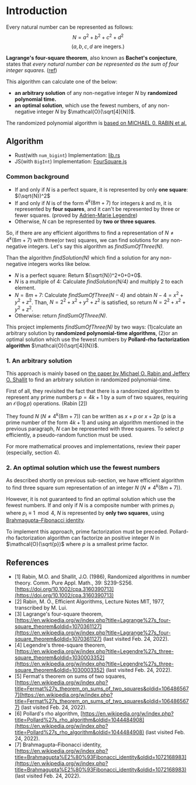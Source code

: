 # Introduction

Every natural number can be represented as follows:
$$
N = a^2+b^2+c^2+d^2
$$
$$
\text{($a, b, c, d$ are inegers.)}
$$

**Lagrange's four-square theorem**, also known as **Bachet's conjecture**, states that *every natural number can be represented as the sum of four integer squares.* ([ref](https://en.wikipedia.org/wiki/Lagrange%27s_four-square_theorem))

This algorithm can calculate one of the below:
* **an arbitrary solution** of any non-negative integer $N$ by **randomized polynomial time.**
* **an optimal solution**, which use the fewest numbers, of any non-negative integer $N$ by $\mathcal{O}(\sqrt[4]{N})$.

The randomized polynomial algorithm is [based on MICHAEL 0. RABIN et al.](https://onlinelibrary.wiley.com/doi/10.1002/cpa.3160390713)

## Algorithm

* Rust(with `num_bigint`) Implementation: [lib.rs](https://github.com/powergee/four-square-sum-wasm/blob/master/src/lib.rs)
* JS(with `BigInt`) Implementation: [FourSquare.js](https://github.com/powergee/four-square-sum/blob/main/src/algorithms/js/FourSquare.js)

### Common background

* If and only if $N$ is a perfect square, it is represented by only **one square**: $(\sqrt{N})^2$
* If and only if $N$ is of the form $4^k (8m+7)$ for integers $k$ and $m$, it is represented by **four squares**, and it can't be represented by three or fewer squares. (proved by [Adrien-Marie Legendre](https://en.wikipedia.org/wiki/Adrien-Marie_Legendre))
* Otherwise, $N$ can be represented by **two or three squares**.

So, if there are any efficient algorithms to find a representation of $N\not=4^k (8m+7)$ with three(or two) squares, we can find solutions for any non-negative integers. Let's say this algorithm as *findSumOfThree(N)*.

Than the algorithm *findSolution(N)* which find a solution for any non-negative integers works like below.

* $N\text{ is a perfect square}$: Return $(\sqrt{N})^2+0+0+0$.
* $N\text{ is a multiple of 4}$: Calculate *findSolution($N/4$)* and multiply $2$ to each element.
* $N = 8m+7$: Calculate *findSumOfThree($N-4$)* and obtain $N-4=x^2+y^2+z^2$. Than, $N=2^2+x^2+y^2+z^2$ is satisfied, so return $N=2^2+x^2+y^2+z^2$.
* $\text{Otherwise}$: return *findSumOfThree(N)*.

This project implements *findSumOfThree(N)* by two ways: (1)calculate an arbitrary solution by **randomized polynomial-time algorithms**, (2)or an optimal solution which use the fewest numbers by **Pollard-rho factorization algorithm** $\mathcal{O}(\sqrt[4]{N})$.

### 1. An arbitrary solution

This approach is mainly based on [the paper by Michael O. Rabin and Jeffery O. Shallit](https://onlinelibrary.wiley.com/doi/10.1002/cpa.3160390713) to find an arbitrary solution in randomized polynomial-time.

First of all, they revisited the fact that there is a randomized algorithm to represent any prime numbers $p=4k+1$ by a sum of two squares, requiring an $\mathcal{O}(\log p)$ operations. (Rabin [2])

They found $N$ ($N\not=4^k (8m+7)$) can be written as $x+p$ or $x+2p$ ($p$ is a prime number of the form $4k+1$) and using an algorithm mentioned in the previous paragraph, $N$ can be represented with three squares. To select $p$ efficiently, a pseudo-random function must be used.

For more mathematical prooves and implementations, review their paper (especially, section 4).

### 2. An optimal solution which use the fewest numbers

As described shortly on previous sub-section, we have efficient algorithm to find three square sum representation of an integer $N$ ($N\not=4^k (8m+7)$).

However, it is not guaranteed to find an optimal solution which use the fewest numbers. If and only if $N$ is a composite number with primes $p_i$ where $p_i\equiv1 \mod 4$, $N$ is represented by **only two squares**, using [Brahmagupta–Fibonacci identity](https://en.wikipedia.org/wiki/Brahmagupta%E2%80%93Fibonacci_identity).

To implement this approach, prime factorization must be preceded. Pollard-rho factorization algorithm can factorize an positive integer $N$ in $\mathcal{O}(\sqrt{p})$ where $p$ is a smallest prime factor.

## References

* [1] Rabin, M.O. and Shallit, J.O. (1986), Randomized algorithms in number theory. Comm. Pure Appl. Math., 39: S239-S256. [https://doi.org/10.1002/cpa.3160390713](https://doi.org/10.1002/cpa.3160390713)
* [2] Rabin, M. O., Efficient Algorithms, Lecture Notes MIT, 1977, transcribed by M. Lui.
* [3] Lagrange's four-square theorem, [https://en.wikipedia.org/w/index.php?title=Lagrange%27s_four-square_theorem&oldid=1070361127](https://en.wikipedia.org/w/index.php?title=Lagrange%27s_four-square_theorem&oldid=1070361127) (last visited Feb. 24, 2022).
* [4] Legendre's three-square theorem, [https://en.wikipedia.org/w/index.php?title=Legendre%27s_three-square_theorem&oldid=1030003352](https://en.wikipedia.org/w/index.php?title=Legendre%27s_three-square_theorem&oldid=1030003352) (last visited Feb. 24, 2022).
* [5] Fermat's theorem on sums of two squares, [https://en.wikipedia.org/w/index.php?title=Fermat%27s_theorem_on_sums_of_two_squares&oldid=1064865677](https://en.wikipedia.org/w/index.php?title=Fermat%27s_theorem_on_sums_of_two_squares&oldid=1064865677) (last visited Feb. 24, 2022).
* [6] Pollard's rho algorithm, [https://en.wikipedia.org/w/index.php?title=Pollard%27s_rho_algorithm&oldid=1044484908](https://en.wikipedia.org/w/index.php?title=Pollard%27s_rho_algorithm&oldid=1044484908) (last visited Feb. 24, 2022).
* [7] Brahmagupta–Fibonacci identity, [https://en.wikipedia.org/w/index.php?title=Brahmagupta%E2%80%93Fibonacci_identity&oldid=1072168983](https://en.wikipedia.org/w/index.php?title=Brahmagupta%E2%80%93Fibonacci_identity&oldid=1072168983) (last visited Feb. 24, 2022).